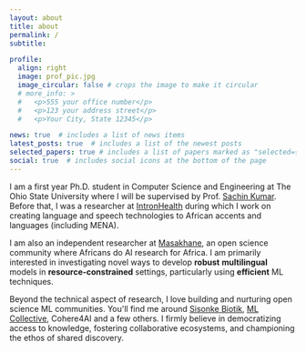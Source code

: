 ```yaml
---
layout: about
title: about
permalink: /
subtitle: 

profile:
  align: right
  image: prof_pic.jpg
  image_circular: false # crops the image to make it circular
  # more_info: >
  #   <p>555 your office number</p>
  #   <p>123 your address street</p>
  #   <p>Your City, State 12345</p>

news: true  # includes a list of news items
latest_posts: true  # includes a list of the newest posts
selected_papers: true # includes a list of papers marked as "selected={true}"
social: true  # includes social icons at the bottom of the page
---
```

I am a first year Ph.D. student in Computer Science and Engineering at The Ohio State University where I will be supervised by Prof. [Sachin Kumar](https://sites.google.com/view/sachinkumar). Before that, I was a researcher at [IntronHealth](https://www.intron.io/) during which I work on creating language and speech technologies to African  accents and languages (including MENA). 

I am also an independent researcher at [Masakhane](https://www.masakhane.io/), an open science community where Africans do AI research for Africa. I am primarily interested in investigating novel ways to develop **robust** **multilingual** models in **resource-constrained** settings, particularly  using **efficient** ML techniques. 

Beyond the technical aspect of research, I love building and nurturing open science ML communities. You'll find me around [Sisonke Biotik](https://www.sisonkebiotik.africa/), [ML Collective](https://mlcollective.org/), Cohere4AI and a few others. I firmly believe in democratizing access to knowledge, fostering collaborative ecosystems, and championing the ethos of shared discovery. 
